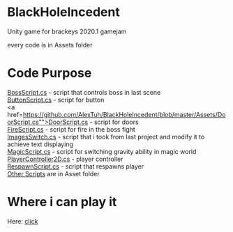 # BlackHoleIncedent
Unity game for brackeys 2020.1 gamejam

every code is in Assets folder

# Code Purpose

<a href="https://github.com/AlexTuh/BlackHoleIncedent/blob/master/Assets/BossScript.cs">BossScript.cs</a> - script that controls boss in last scene
<br>
<a href="https://github.com/AlexTuh/BlackHoleIncedent/blob/master/Assets/ButtonScript.cs">ButtonScript.cs</a> - script for button
<br>
<a href=https://github.com/AlexTuh/BlackHoleIncedent/blob/master/Assets/DoorScript.cs"">DoorScript.cs</a> - script for doors
<br>
<a href="https://github.com/AlexTuh/BlackHoleIncedent/blob/master/Assets/FireScript.cs">FireScript.cs</a> - script for fire in the boss fight
<br>
<a href="https://github.com/AlexTuh/BlackHoleIncedent/blob/master/Assets/ImagesSwitch.cs">ImagesSwitch.cs</a> - script that i took from last project and modify it to achieve text displaying
<br>
<a href="https://github.com/AlexTuh/BlackHoleIncedent/blob/master/Assets/MagicScript.cs">MagicScript.cs</a> - script for switching gravity ability in magic world
<br>
<a href="https://github.com/AlexTuh/BlackHoleIncedent/blob/master/Assets/PlayerController2D.cs">PlayerController2D.cs</a> - player controller
<br>
<a href="https://github.com/AlexTuh/BlackHoleIncedent/blob/master/Assets/RespawnScript.cs">RespawnScript.cs</a> - script that respawns player
<br>
<a href="https://github.com/AlexTuh/BlackHoleIncedent/tree/master/Assets">Other Scripts</a> are in Asset folder
<br>
# Where i can play it
Here: <a href="https://alextuh.itch.io/black-hole-incident">click</a>
